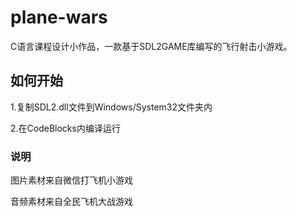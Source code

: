 # plane-wars

  C语言课程设计小作品，一款基于SDL2GAME库编写的飞行射击小游戏。

## 如何开始
  1.复制SDL2.dll文件到Windows/System32文件夹内
  
  2.在CodeBlocks内编译运行

### 说明
  图片素材来自微信打飞机小游戏
  
  音频素材来自全民飞机大战游戏
